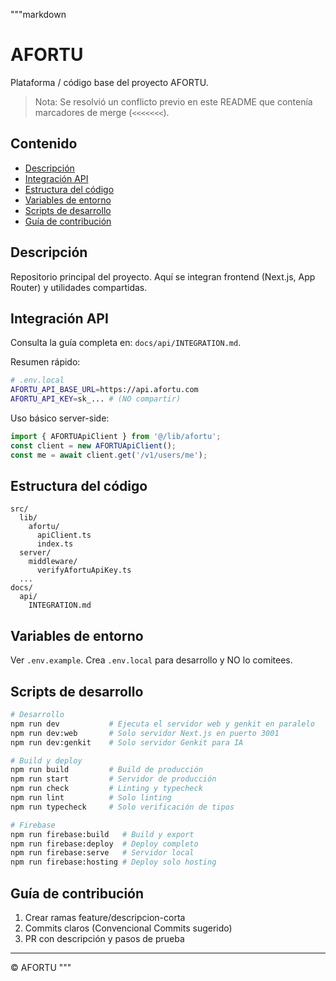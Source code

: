 """markdown
# AFORTU

Plataforma / código base del proyecto AFORTU.

> Nota: Se resolvió un conflicto previo en este README que contenía marcadores de merge (`<<<<<<<`).

## Contenido
- [Descripción](#descripción)
- [Integración API](#integración-api)
- [Estructura del código](#estructura-del-código)
- [Variables de entorno](#variables-de-entorno)
- [Scripts de desarrollo](#scripts-de-desarrollo)
- [Guía de contribución](#guía-de-contribución)

## Descripción
Repositorio principal del proyecto. Aquí se integran frontend (Next.js, App Router) y utilidades compartidas.

## Integración API
Consulta la guía completa en: `docs/api/INTEGRATION.md`.

Resumen rápido:
```bash
# .env.local
AFORTU_API_BASE_URL=https://api.afortu.com
AFORTU_API_KEY=sk_... # (NO compartir)
```
Uso básico server-side:
```ts
import { AFORTUApiClient } from '@/lib/afortu';
const client = new AFORTUApiClient();
const me = await client.get('/v1/users/me');
```

## Estructura del código
```
src/
  lib/
    afortu/
      apiClient.ts
      index.ts
  server/
    middleware/
      verifyAfortuApiKey.ts
  ...
docs/
  api/
    INTEGRATION.md
```

## Variables de entorno
Ver `.env.example`. Crea `.env.local` para desarrollo y NO lo comitees.

## Scripts de desarrollo
```bash
# Desarrollo
npm run dev           # Ejecuta el servidor web y genkit en paralelo
npm run dev:web       # Solo servidor Next.js en puerto 3001
npm run dev:genkit    # Solo servidor Genkit para IA

# Build y deploy
npm run build         # Build de producción
npm run start         # Servidor de producción
npm run check         # Linting y typecheck
npm run lint          # Solo linting
npm run typecheck     # Solo verificación de tipos

# Firebase
npm run firebase:build   # Build y export
npm run firebase:deploy  # Deploy completo
npm run firebase:serve   # Servidor local
npm run firebase:hosting # Deploy solo hosting
```

## Guía de contribución
1. Crear ramas feature/descripcion-corta
2. Commits claros (Convencional Commits sugerido)
3. PR con descripción y pasos de prueba

---
© AFORTU
"""